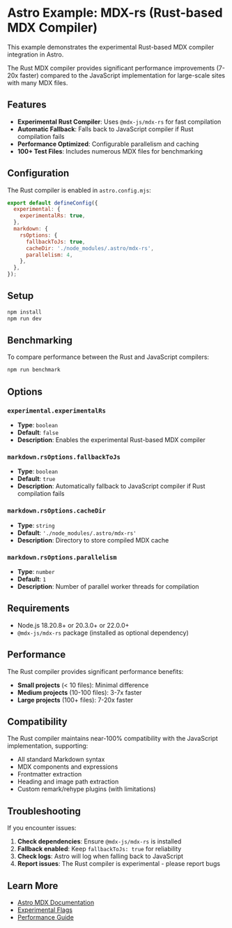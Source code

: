 # Astro Example: MDX-rs (Rust-based MDX Compiler)

This example demonstrates the experimental Rust-based MDX compiler integration in Astro.

The Rust MDX compiler provides significant performance improvements (7-20x faster) compared to the JavaScript implementation for large-scale sites with many MDX files.

## Features

- **Experimental Rust Compiler**: Uses `@mdx-js/mdx-rs` for fast compilation
- **Automatic Fallback**: Falls back to JavaScript compiler if Rust compilation fails
- **Performance Optimized**: Configurable parallelism and caching
- **100+ Test Files**: Includes numerous MDX files for benchmarking

## Configuration

The Rust compiler is enabled in `astro.config.mjs`:

```js
export default defineConfig({
  experimental: {
    experimentalRs: true,
  },
  markdown: {
    rsOptions: {
      fallbackToJs: true,
      cacheDir: './node_modules/.astro/mdx-rs',
      parallelism: 4,
    },
  },
});
```

## Setup

```bash
npm install
npm run dev
```

## Benchmarking

To compare performance between the Rust and JavaScript compilers:

```bash
npm run benchmark
```

## Options

### `experimental.experimentalRs`

- **Type**: `boolean`
- **Default**: `false`
- **Description**: Enables the experimental Rust-based MDX compiler

### `markdown.rsOptions.fallbackToJs`

- **Type**: `boolean`
- **Default**: `true`
- **Description**: Automatically fallback to JavaScript compiler if Rust compilation fails

### `markdown.rsOptions.cacheDir`

- **Type**: `string`
- **Default**: `'./node_modules/.astro/mdx-rs'`
- **Description**: Directory to store compiled MDX cache

### `markdown.rsOptions.parallelism`

- **Type**: `number`
- **Default**: `1`
- **Description**: Number of parallel worker threads for compilation

## Requirements

- Node.js 18.20.8+ or 20.3.0+ or 22.0.0+
- `@mdx-js/mdx-rs` package (installed as optional dependency)

## Performance

The Rust compiler provides significant performance benefits:

- **Small projects** (< 10 files): Minimal difference
- **Medium projects** (10-100 files): 3-7x faster
- **Large projects** (100+ files): 7-20x faster

## Compatibility

The Rust compiler maintains near-100% compatibility with the JavaScript implementation, supporting:

- All standard Markdown syntax
- MDX components and expressions
- Frontmatter extraction
- Heading and image path extraction
- Custom remark/rehype plugins (with limitations)

## Troubleshooting

If you encounter issues:

1. **Check dependencies**: Ensure `@mdx-js/mdx-rs` is installed
2. **Fallback enabled**: Keep `fallbackToJs: true` for reliability
3. **Check logs**: Astro will log when falling back to JavaScript
4. **Report issues**: The Rust compiler is experimental - please report bugs

## Learn More

- [Astro MDX Documentation](https://docs.astro.build/en/guides/markdown-content/)
- [Experimental Flags](https://docs.astro.build/en/reference/experimental-flags/)
- [Performance Guide](https://docs.astro.build/en/guides/performance/)
